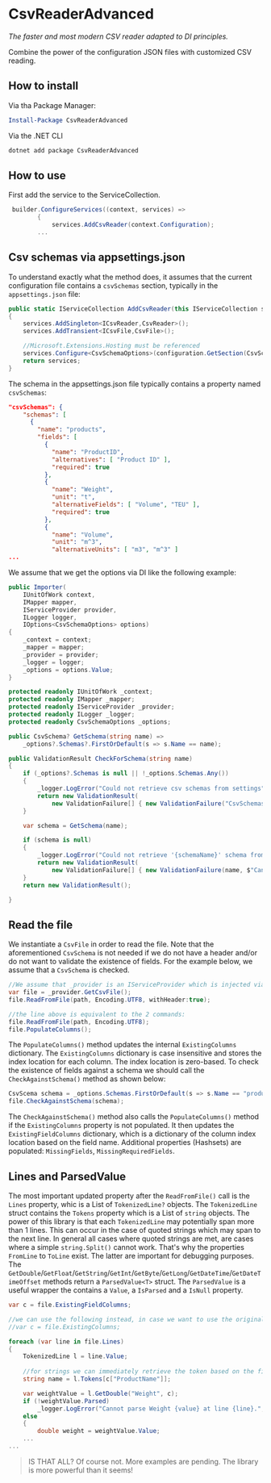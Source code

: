 # CsvReaderAdvanced

*The faster and most modern CSV reader adapted to DI principles.*

Combine the power of the configuration JSON files with customized CSV reading. 

## How to install

Via tha Package Manager:
```powershell
Install-Package CsvReaderAdvanced
```

Via the .NET CLI
```bat
dotnet add package CsvReaderAdvanced
```

## How to use

First add the service to the ServiceCollection.
```cs
 builder.ConfigureServices((context, services) =>
        {
            services.AddCsvReader(context.Configuration);
        ...
```


## Csv schemas via appsettings.json

To understand exactly what the method does, it assumes that the current configuration file contains a `csvSchemas` section, typically in the `appsettings.json` file:

```cs
public static IServiceCollection AddCsvReader(this IServiceCollection services, IConfiguration configuration)
{
    services.AddSingleton<ICsvReader,CsvReader>();
    services.AddTransient<ICsvFile,CsvFile>();

    //Microsoft.Extensions.Hosting must be referenced
    services.Configure<CsvSchemaOptions>(configuration.GetSection(CsvSchemaOptions.CsvSchemasSection));
    return services;
}
```

The schema in the appsettings.json file typically contains a property named `csvSchemas`:

```json
"csvSchemas": {
    "schemas": [
      {
        "name": "products",
        "fields": [
          {
            "name": "ProductID",
            "alternatives": [ "Product ID" ],
            "required": true
          },
          {
            "name": "Weight",
            "unit": "t",
            "alternativeFields": [ "Volume", "TEU" ],
            "required": true
          },
          {
            "name": "Volume",
            "unit": "m^3",
            "alternativeUnits": [ "m3", "m^3" ]
...
```

We assume that we get the options via DI like the following example:

```cs
public Importer(
    IUnitOfWork context,
    IMapper mapper,
    IServiceProvider provider,
    ILogger logger,
    IOptions<CsvSchemaOptions> options)
{
    _context = context;
    _mapper = mapper;
    _provider = provider;
    _logger = logger;
    _options = options.Value;
}

protected readonly IUnitOfWork _context;
protected readonly IMapper _mapper;
protected readonly IServiceProvider _provider;
protected readonly ILogger _logger;
protected readonly CsvSchemaOptions _options;

public CsvSchema? GetSchema(string name) =>
    _options?.Schemas?.FirstOrDefault(s => s.Name == name);

public ValidationResult CheckForSchema(string name)
{
    if (_options?.Schemas is null || !_options.Schemas.Any())
    {
        _logger.LogError("Could not retrieve csv schemas from settings");
        return new ValidationResult(
            new ValidationFailure[] { new ValidationFailure("CsvSchemas", "Cannot retrieve csv schemas from settings") });
    }

    var schema = GetSchema(name);

    if (schema is null)
    {
        _logger.LogError("Could not retrieve '{schemaName}' schema from settings",name);
        return new ValidationResult(
            new ValidationFailure[] { new ValidationFailure(name, $"Cannot retrieve '{name}' schema from settings") });
    }
    return new ValidationResult();

}
```

## Read the file

We instantiate a `CsvFile` in order to read the file. Note that the aforementioned `CsvSchema` is not needed if we do not have a header and/or do not want to validate the existence of fields.
For the example below, we assume that a `CsvSchema` is checked.

```cs
//We assume that _provider is an IServiceProvider which is injected via DI
var file = _provider.GetCsvFile();
file.ReadFromFile(path, Encoding.UTF8, withHeader:true);

//the line above is equivalent to the 2 commands:
file.ReadFromFile(path, Encoding.UTF8);
file.PopulateColumns();
```

The `PopulateColumns()` method updates the internal `ExistingColumns` dictionary. The `ExistingColumns` dictionary is case insensitive and stores the index location for each column. The index location is zero-based.
To check the existence of fields against a schema we should call the `CheckAgainstSchema()` method as shown below:

```cs
CsvScema schema = _options.Schemas.FirstOrDefault(s => s.Name == "products");
file.CheckAgainstSchema(schema);
```

The `CheckAgainstSchema()` method also calls the `PopulateColumns()` method if the `ExistingColumns` property is not populated. It then updates the `ExistingFieldColumns` dictionary, which is a dictionary of the column index location based on the field name.
Additional properties (Hashsets) are populated: `MissingFields`, `MissingRequiredFields`.

## Lines and ParsedValue

The most important updated property after the `ReadFromFile()` call is the `Lines` property, whic is a List of `TokenizedLine?` objects.
The `TokenizedLine` struct contains the `Tokens` property which is a List of `string` objects. The power of this library is that each `TokenizedLine` may potentially span more than 1 lines. This can occur in the case of quoted strings which may span to the next line. In general all cases where quoted strings are met, are cases where a simple `string.Split()` cannot work.
That's why the properties `FromLine` to `ToLine` exist. The latter are important for debugging purposes.
The `GetDouble`/`GetFloat`/`GetString`/`GetInt`/`GetByte`/`GetLong`/`GetDateTime`/`GetDateTimeOffset` methods return a `ParsedValue<T>` struct. The `ParsedValue` is a useful wrapper the contains a `Value`, a `IsParsed` and a `IsNull` property.

```cs
var c = file.ExistingFieldColumns;

//we can use the following instead, in case we want to use the original field names within the header the CSV file
//var c = file.ExistingColumns;

foreach (var line in file.Lines)
{
    TokenizedLine l = line.Value;
    
    //for strings we can immediately retrieve the token based on the field name
    string name = l.Tokens[c["ProductName"]];

    var weightValue = l.GetDouble("Weight", c);
    if (!weightValue.Parsed)
        _logger.LogError("Cannot parse Weight {value} at line {line}.", weightValue.Value, l.FromLine);
    else
    {
        double weight = weightValue.Value;
    ...
...
```

> IS THAT ALL? Of course not. More examples are pending. The library is more powerful than it seems!

